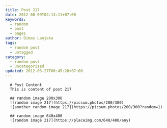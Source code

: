 ```yaml
---
title: Post 217
date: 2012-08-09T02:13:11+07:00
keywords:
  - random
  - post
  - pages
author: Dimas Lanjaka
tags:
  - random post
  - untagged
category:
  - random post
  - uncategorized
updated: 2012-03-27T00:45:28+07:00
---
```


      # Post Content
      This is content of post 217

      ## random image 200x300
      ![random image 217](https://picsum.photos/200/300)
      ![another random image 217](https://picsum.photos/200/300?random=1)

      ## random image 640x480
      ![random image 217](https://placeimg.com/640/480/any)
      